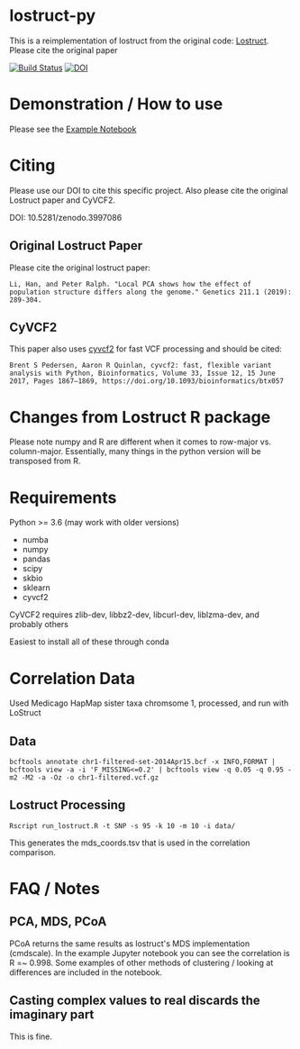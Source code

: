 # lostruct-py

This is a reimplementation of lostruct from the original code: [Lostruct](https://github.com/petrelharp/local_pca). Please cite the original paper

[![Build Status](https://travis-ci.org/jguhlin/lostruct-py.svg?branch=master)](https://travis-ci.org/jguhlin/lostruct-py) [![DOI](https://zenodo.org/badge/DOI/10.5281/zenodo.3997086.svg)](https://doi.org/10.5281/zenodo.3997086)

# Demonstration / How to use
Please see the [Example Notebook](https://nbviewer.jupyter.org/github/jguhlin/lostruct-py/blob/master/Lostruct-py%20Example.ipynb)

# Citing
Please use our DOI to cite this specific project. Also please cite the original Lostruct paper and CyVCF2. 

DOI: 10.5281/zenodo.3997086

## Original Lostruct Paper
Please cite the original lostruct paper:
```
Li, Han, and Peter Ralph. "Local PCA shows how the effect of population structure differs along the genome." Genetics 211.1 (2019): 289-304.
```

## CyVCF2
This paper also uses [cyvcf2](https://github.com/brentp/cyvcf2) for fast VCF processing and should be cited:

```
Brent S Pedersen, Aaron R Quinlan, cyvcf2: fast, flexible variant analysis with Python, Bioinformatics, Volume 33, Issue 12, 15 June 2017, Pages 1867–1869, https://doi.org/10.1093/bioinformatics/btx057
```

# Changes from Lostruct R package
Please note numpy and R are different when it comes to row-major vs. column-major. Essentially, many things in the python version will be transposed from R.

# Requirements
Python >= 3.6 (may work with older versions)

* numba
* numpy
* pandas
* scipy
* skbio
* sklearn
* cyvcf2

CyVCF2 requires zlib-dev, libbz2-dev, libcurl-dev, liblzma-dev, and probably others

Easiest to install all of these through conda

# Correlation Data
Used Medicago HapMap sister taxa chromsome 1, processed, and run with LoStruct

## Data
```bcftools annotate chr1-filtered-set-2014Apr15.bcf -x INFO,FORMAT | bcftools view -a -i 'F_MISSING<=0.2' | bcftools view -q 0.05 -q 0.95 -m2 -M2 -a -Oz -o chr1-filtered.vcf.gz```

## Lostruct Processing
```Rscript run_lostruct.R -t SNP -s 95 -k 10 -m 10 -i data/```

This generates the mds_coords.tsv that is used in the correlation comparison.

# FAQ / Notes

## PCA, MDS, PCoA
PCoA returns the same results as lostruct's MDS implementation (cmdscale). In the example Jupyter notebook you can see the correlation is R =~ 0.998. Some examples of other methods of clustering / looking at differences are included in the notebook.

## Casting complex values to real discards the imaginary part
This is fine.

